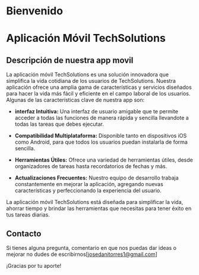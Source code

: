 # Bienvenido
# Aplicación Móvil TechSolutions

## Descripción de nuestra app movil

La aplicación móvil TechSolutions es una solución innovadora que simplifica la vida cotidiana de los usuarios de TechSolutions. Nuestra aplicación ofrece una amplia gama de características y servicios diseñados para hacer la vida más fácil y eficiente en el campo laboral de los usuarios. Algunas de las características clave de nuestra app son:

- **interfaz Intuitiva:** Una interfaz de usuario amigable que te permite acceder a todas las funciones de manera rápida y sencilla llevandote a todas las tareas que debes ejecutar.

- **Compatibilidad Multiplataforma:** Disponible tanto en dispositivos iOS como Android, para que todos los usuarios puedan instalarla de forma sencilla.

- **Herramientas Útiles:** Ofrece una variedad de herramientas útiles, desde organizadores de tareas hasta recordatorios de fechas y más.

- **Actualizaciones Frecuentes:** Nuestro equipo de desarrollo trabaja constantemente en mejorar la aplicación, agregando nuevas características y perfeccionando la experiencia del usuario.

La aplicación móvil TechSolutions está diseñada para simplificar la vida, ahorrar tiempo y brindar las herramientas que necesitas para tener éxito en tus tareas diarias.

## Contacto

Si tienes alguna pregunta, comentario en que nos puedas dar ideas o mejorar no dudes de escribirnos[josedanitorres1@gmail.com]

¡Gracias por tu aporte!